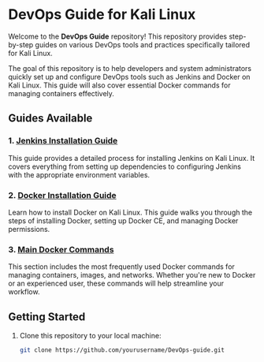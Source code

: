 
# DevOps Guide for Kali Linux

Welcome to the **DevOps Guide** repository! This repository provides step-by-step guides on various DevOps tools and practices specifically tailored for Kali Linux. 

The goal of this repository is to help developers and system administrators quickly set up and configure DevOps tools such as Jenkins and Docker on Kali Linux. This guide will also cover essential Docker commands for managing containers effectively.

## Guides Available

### 1. [Jenkins Installation Guide](./jenkins-installation-guide.md)
This guide provides a detailed process for installing Jenkins on Kali Linux. It covers everything from setting up dependencies to configuring Jenkins with the appropriate environment variables.

### 2. [Docker Installation Guide](./docker-installation-guide.md)
Learn how to install Docker on Kali Linux. This guide walks you through the steps of installing Docker, setting up Docker CE, and managing Docker permissions.

### 3. [Main Docker Commands](./main-docker-commands.md)
This section includes the most frequently used Docker commands for managing containers, images, and networks. Whether you're new to Docker or an experienced user, these commands will help streamline your workflow.

## Getting Started

1. Clone this repository to your local machine:
   ```bash
   git clone https://github.com/yourusername/DevOps-guide.git
